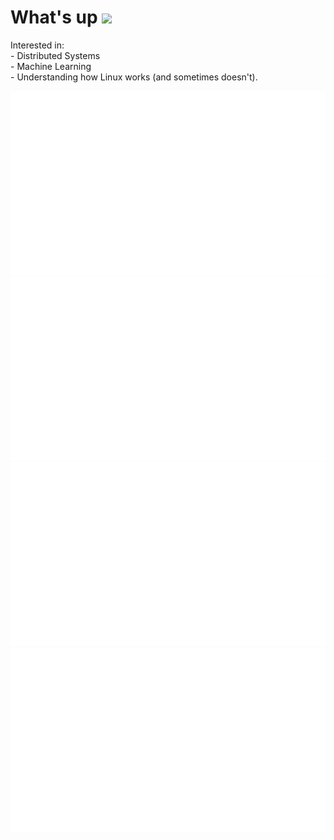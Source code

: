  # What's up <img src="https://github.com/TheDudeThatCode/TheDudeThatCode/blob/master/Assets/Developer.gif" width="50px">

Interested in:  
    -  Distributed Systems  
    -  Machine Learning  
    -  Understanding how Linux works (and sometimes doesn't).

![](https://raw.githubusercontent.com/0x14Rp/gh-stats/master/generated/overview.svg#gh-dark-mode-only)
![](https://raw.githubusercontent.com/0x14Rp/gh-stats/master/generated/overview.svg#gh-light-mode-only)
![](https://raw.githubusercontent.com/0x14Rp/gh-stats/master/generated/languages.svg#gh-dark-mode-only)
![](https://raw.githubusercontent.com/0x14Rp/gh-stats/master/generated/languages.svg#gh-light-mode-only)









  

